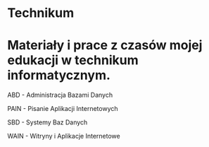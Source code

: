 # Technikum
Materiały i prace z czasów mojej edukacji w technikum informatycznym.
=======
ABD - Administracja Bazami Danych

PAIN - Pisanie Aplikacji Internetowych

SBD - Systemy Baz Danych

WAIN - Witryny i Aplikacje Internetowe
